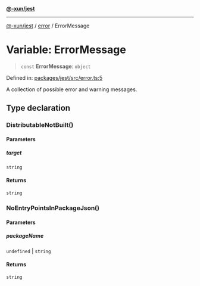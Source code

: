 [**@-xun/jest**](../../README.md)

***

[@-xun/jest](../../README.md) / [error](../README.md) / ErrorMessage

# Variable: ErrorMessage

> `const` **ErrorMessage**: `object`

Defined in: [packages/jest/src/error.ts:5](https://github.com/Xunnamius/test-utils/blob/79030764c958f0281e952bc5753ca3f46c18e691/packages/jest/src/error.ts#L5)

A collection of possible error and warning messages.

## Type declaration

### DistributableNotBuilt()

#### Parameters

##### target

`string`

#### Returns

`string`

### NoEntryPointsInPackageJson()

#### Parameters

##### packageName

`undefined` | `string`

#### Returns

`string`
